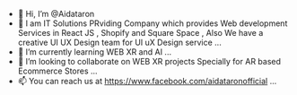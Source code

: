 - 👋 Hi, I’m @Aidataron
- 👀 I am IT Solutions PRviding Company which provides Web development Services in React JS , Shopify and Square Space , Also We have a creative UI UX Design team for UI uX Design service ...
- 🌱 I’m currently learning WEB XR and AI ...
- 💞️ I’m looking to collaborate on WEB XR projects Specially for AR based Ecommerce Stores ...
- 📫 You can reach us at https://www.facebook.com/aidataronofficial ...

<!---
Aidataron/Aidataron is a ✨ special ✨ repository because its `README.md` (this file) appears on your GitHub profile.
You can click the Preview link to take a look at your changes.
--->
